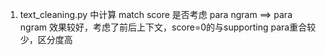 1. text_cleaning.py 中计算 match score 是否考虑 para ngram ==> para ngram 效果较好，考虑了前后上下文，score=0的与supporting para重合较少，区分度高

